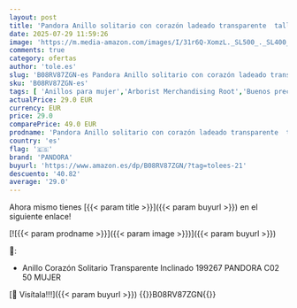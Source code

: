 ```yaml
---
layout: post
title: 'Pandora Anillo solitario con corazón ladeado transparente  talla 50'
date: 2025-07-29 11:59:26
image: 'https://m.media-amazon.com/images/I/31r6Q-XomzL._SL500_._SL400_.jpg'
comments: true
category: ofertas
author: 'tole.es'
slug: 'B08RV87ZGN-es Pandora Anillo solitario con corazón ladeado transparente...'
sku: 'B08RV87ZGN-es'
tags: [ 'Anillos para mujer','Arborist Merchandising Root','Buenos precios en moda','Jewellery','Joyería para mujer','Moda','Moda Mujer','Self Service','Special Features Stores','c8538d25-3af9-48d3-aeff-5f3ce5572a36_0','c8538d25-3af9-48d3-aeff-5f3ce5572a36_7601','pandora','🇪🇸', ]
actualPrice: 29.0 EUR
currency: EUR
price: 29.0
comparePrice: 49.0 EUR
prodname: 'Pandora Anillo solitario con corazón ladeado transparente  talla 50'
country: 'es'
flag: '🇪🇸'
brand: 'PANDORA'
buyurl: 'https://www.amazon.es/dp/B08RV87ZGN/?tag=tolees-21'
descuento: '40.82'
average: '29.0'
---
```


Ahora mismo tienes [{{< param title >}}]({{< param buyurl >}}) en el siguiente enlace!

[![{{< param prodname >}}]({{< param image >}})]({{< param buyurl >}})

🔎:

- Anillo Corazón Solitario Transparente Inclinado 199267 PANDORA C02 50 MUJER

[🛒 Visítala!!!]({{< param buyurl >}})
{{<world>}}B08RV87ZGN{{</world>}}

